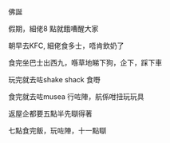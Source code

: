 佛誕

假期，細佬8 點就餓嘈醒大家

朝早去KFC, 細佬食多士，唔肯飲奶了

食完坐巴士出西九，喺草地睇下狗，企下，踩下車

玩完就去咗shake shack 食嘢

食完就去咗musea 行咗陣，航係咁扭玩玩具

返屋企都要五點半先瞓得著

七點食完飯，玩咗陣，十一點瞓
